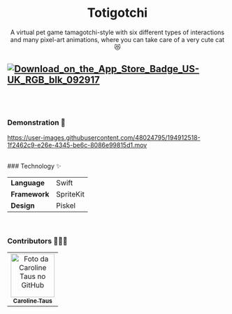<h1 align="center">Totigotchi</h1>
<p align="center">A virtual pet game tamagotchi-style with six different types of interactions and many pixel-art animations, where you can take care of a very cute cat 😻</p>


[![Download_on_the_App_Store_Badge_US-UK_RGB_blk_092917](https://user-images.githubusercontent.com/48024795/194910375-06c62e08-f8e9-4cfb-97a3-5f89dacf9209.svg)](https://apps.apple.com/us/app/totigotchi/id1578772774)
---------------------
<br><br>
### Demonstration 📱
https://user-images.githubusercontent.com/48024795/194912518-1f2462c9-e26e-4345-be6c-8086e99815d1.mov

<br>
### Technology ✨
<table>
    <tr>
        <td><b>Language</td>
        <td>Swift</td>
    </tr>
    <tr>
        <td><b>Framework</td>
        <td>SpriteKit</td>
    </tr>
    <tr>
        <td><b>Design</td>
        <td>Piskel</td>
    </tr>
</table> 
<br> 

### Contributors 👨🏼‍💻
<table>
    <tr>
        <td align="center">
            <a href="https://github.com/caroltaus">
                <img src="https://avatars.githubusercontent.com/u/48024795" width="100px;" alt="Foto da Caroline Taus no GitHub"/><br>
                <sub>
                    <b>Caroline Taus</b>
                </sub>
            </a>
        </td>
    </tr>
</table>


